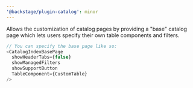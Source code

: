 ```yaml
---
'@backstage/plugin-catalog': minor
---
```


Allows the customization of catalog pages by providing a "base" catalog page
which lets users specify their own table components and filters.

```typescript
// You can specify the base page like so:
<CatalogIndexBasePage
  showHeaderTabs={false}
  showManagedFilters
  showSupportButton
  TableComponent={CustomTable}
/>
```
